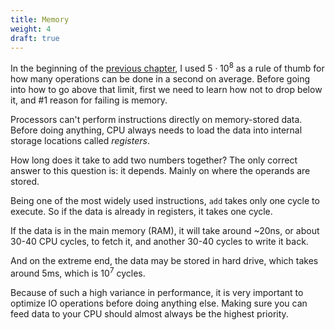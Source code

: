 ```yaml
---
title: Memory
weight: 4
draft: true
---
```


In the beginning of the [previous chapter](../analyzing-performance), I used $5 \cdot 10^8$ as a rule of thumb for how many operations can be done in a second on average. Before going into how to go above that limit, first we need to learn how not to drop below it, and #1 reason for failing is memory.

Processors can't perform instructions directly on memory-stored data. Before doing anything, CPU always needs to load the data into internal storage locations called *registers*.

How long does it take to add two numbers together? The only correct answer to this question is: it depends. Mainly on where the operands are stored.

Being one of the most widely used instructions, `add` takes only one cycle to execute. So if the data is already in registers, it takes one cycle.

If the data is in the main memory (RAM), it will take around ~20ns, or about 30-40 CPU cycles, to fetch it, and another 30-40 cycles to write it back.

And on the extreme end, the data may be stored in hard drive, which takes around 5ms, which is $10^7$ cycles.

Because of such a high variance in performance, it is very important to optimize IO operations before doing anything else. Making sure you can feed data to your CPU should almost always be the highest priority.
